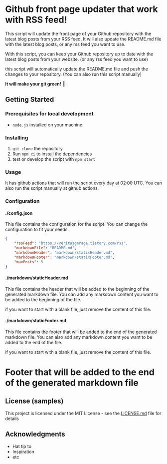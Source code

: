 # Github front page updater that work with RSS feed!

This script will update the front page of your Github repository with the latest blog posts from your RSS feed. It will also update the README.md file with the latest blog posts, or any rss feed you want to use.

With this script, you can keep your Github repository up to date with the latest blog posts from your website. (or any rss feed you want to use)

this script will automatically update the README.md file and push the changes to your repository.
(You can also run this script manually)

**It will make your git green! :green_heart:**

## Getting Started

### Prerequisites for local development

- `node.js` installed on your machine

### Installing

1. `git clone` the repository
2. Run `npm ci` to install the dependencies
3. test or develop the script with `npm start`

### Usage

It has github actions that will run the script every day at 02:00 UTC. You can also run the script manually at github actions.

### Configuration

#### ./config.json

This file contains the configuration for the script. You can change the configuration to fit your needs.

```json
{
	"rssFeed": "https://veritasgarage.tistory.com/rss",
	"markdownFile": "README.md",
	"markdownHeader": "markdown/staticHeader.md",
	"markdownFooter": "markdown/staticFooter.md",
	"maxPosts": 5
}
```

#### ./markdown/staticHeader.md

This file contains the header that will be added to the beginning of the generated markdown file.
You can add any markdown content you want to be added to the beginning of the file.

if you want to start with a blank file, just remove the content of this file.

#### ./markdown/staticFooter.md

This file contains the footer that will be added to the end of the generated markdown file. You can also add any markdown content you want to be added to the end of the file.

if you want to start with a blank file, just remove the content of this file.

# Footer that will be added to the end of the generated markdown file

## License (samples)

This project is licensed under the MIT License - see the [LICENSE.md](LICENSE.md) file for details

## Acknowledgments

- Hat tip to
- Inspiration
- etc

